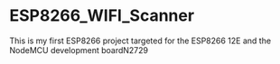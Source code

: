 # ESP8266_WIFI_Scanner

This is my first ESP8266 project targeted for the ESP8266 12E and the NodeMCU development boardN2729
